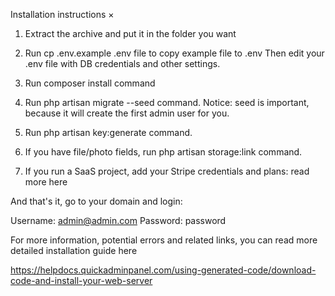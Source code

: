 
Installation instructions
×
1. Extract the archive and put it in the folder you want

2. Run cp .env.example .env file to copy example file to .env
Then edit your .env file with DB credentials and other settings.

3. Run composer install command

4. Run php artisan migrate --seed command.
Notice: seed is important, because it will create the first admin user for you.

5. Run php artisan key:generate command.

6. If you have file/photo fields, run php artisan storage:link command.

7. If you run a SaaS project, add your Stripe credentials and plans: read more here

And that's it, go to your domain and login:

Username:	admin@admin.com
Password:	password

For more information, potential errors and related links, you can read more detailed installation guide here

https://helpdocs.quickadminpanel.com/using-generated-code/download-code-and-install-your-web-server


